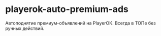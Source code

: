 # playerok-auto-premium-ads
Автоподнятие премиум-объявлений на PlayerOK. Всегда в ТОПе без ручных действий.
